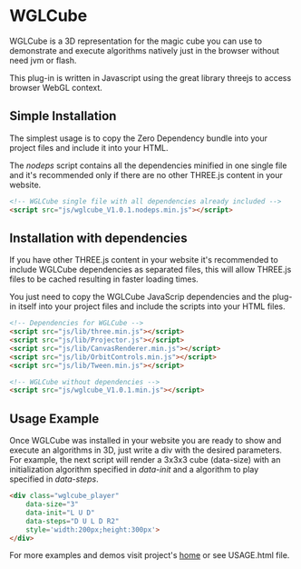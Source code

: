 # WGLCube

WGLCube is a 3D representation for the magic cube you can use to demonstrate and execute algorithms natively just in the browser without need jvm or flash.

This plug-in is written in Javascript using the great library threejs to access browser WebGL context.

## Simple Installation

The simplest usage is to copy the Zero Dependency bundle into your project files and include it into your HTML.

The *nodeps* script contains all the dependencies minified in one single file and it's recommended only if there are no other THREE.js content in your website.

``` html
<!-- WGLCube single file with all dependencies already included -->
<script src="js/wglcube_V1.0.1.nodeps.min.js"></script>
```

## Installation with dependencies

If you have other THREE.js content in your website it's recommended to include WGLCube dependencies as separated files, this will allow THREE.js files to be cached resulting in faster loading times.

You just need to copy the WGLCube JavaScrip dependencies and the plug-in itself into your project files and include the scripts into your HTML files.

``` html
<!-- Dependencies for WGLCube -->
<script src="js/lib/three.min.js"></script>
<script src="js/lib/Projector.js"></script>
<script src="js/lib/CanvasRenderer.min.js"></script>
<script src="js/lib/OrbitControls.min.js"></script>
<script src="js/lib/Tween.min.js"></script>

<!-- WGLCube without dependencies -->
<script src="js/wglcube_V1.0.1.min.js"></script>
```

## Usage Example
Once WGLCube was installed in your website you are ready to show and execute an algorithms in 3D, just write a div with the desired parameters. For example, the next script will render a 3x3x3 cube (data-size) with an initialization algorithm specified in *data-init* and a algorithm to play specified in *data-steps*.

``` html
<div class="wglcube_player"
    data-size="3"
    data-init="L U D"
    data-steps="D U L D R2"
    style='width:200px;height:300px'>
</div>
```

For more examples and demos visit project's [home]("http://aocodermx.me/projects/coming/WGLCube/") or see USAGE.html file.
